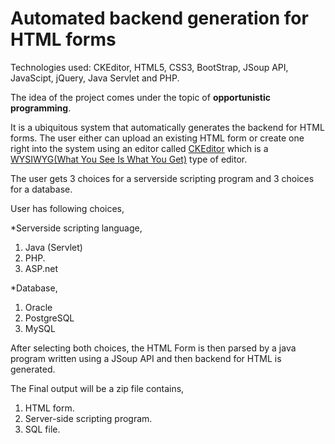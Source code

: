 # Automated backend generation for HTML forms
Technologies used: 
CKEditor, HTML5, CSS3, BootStrap, JSoup API, JavaScipt, jQuery, Java Servlet and PHP.

The idea of the project comes under the topic of <b>opportunistic programming</b>.

It is a ubiquitous system that automatically generates the backend for HTML forms. The user either can upload an existing HTML form or create one right into the system using an editor called <a href="https://ckeditor.com/">CKEditor</a> which is a <a href="http://whatis.techtarget.com/definition/WYSIWYG-what-you-see-is-what-you-get">WYSIWYG(What You See Is What You Get)</a> type of editor. 

The user gets 3 choices for a serverside scripting program and 3 choices for a database.

User has following choices,

*Serverside scripting language,
1. Java (Servlet)
2. PHP.
3. ASP.net

*Database,
1. Oracle
2. PostgreSQL
3. MySQL

After selecting both choices, the HTML Form is then parsed by a java program written using a JSoup API and then backend for HTML is generated.

The Final output will be a zip file contains,
1. HTML form.
2. Server-side scripting program.
3. SQL file.
